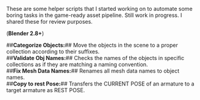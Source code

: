 These are some helper scripts that I started working on to automate some boring tasks in the game-ready asset pipeline. Still work in progress. I shared these for review purposes.

(**Blender 2.8+**)

##**Categorize Objects:**## Move the objects in the scene to a proper collection according to their suffixes.</br> ##**Validate Obj Names:**## Checks the names of the objects in specific collections as if they are matching a naming convention.</br> ##**Fix Mesh Data Names:**## Renames all mesh data names to object names.</br> ##**Copy to rest Pose:**## Transfers the CURRENT POSE of an armature to a target armature as REST POSE.</br>
